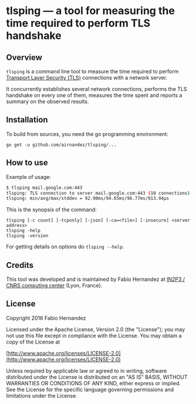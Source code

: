 # tlsping — a tool for measuring the time required to perform TLS handshake

## Overview
`tlsping` is a command line tool to measure the time required to perform [Transport Layer Security (TLS)](https://en.wikipedia.org/wiki/Transport_Layer_Security) connections with a network server.

It concurrently establishes several network connections, performs the TLS handshake on every one of them, measures the time spent and reports a summary on the observed results.

## Installation
To build from sources, you need the go programming environment:

```
go get -u github.com/airnandez/tlsping/...
```

## How to use
Example of usage:

```bash
$ tlsping mail.google.com:443
tlsping: TLS connection to server mail.google.com:443 (10 connections)
tlsping: min/avg/max/stddev = 92.90ms/94.65ms/96.77ms/913.94µs
```

This is the synopsis of the command:

```
tlsping [-c count] [-tcponly] [-json] [-ca=<file>] [-insecure] <server address>
tlsping -help
tlsping -version
```

For getting details on options do `tlsping --help`.

## Credits

This tool was developed and is maintained by Fabio Hernandez at [IN2P3 / CNRS computing center](http://cc.in2p3.fr) (Lyon, France).

## License
Copyright 2016 Fabio Hernandez

Licensed under the Apache License, Version 2.0 (the "License");
you may not use this file except in compliance with the License.
You may obtain a copy of the License at

[http://www.apache.org/licenses/LICENSE-2.0](http://www.apache.org/licenses/LICENSE-2.0)

Unless required by applicable law or agreed to in writing, software
distributed under the License is distributed on an "AS IS" BASIS,
WITHOUT WARRANTIES OR CONDITIONS OF ANY KIND, either express or implied.
See the License for the specific language governing permissions and
limitations under the License.
